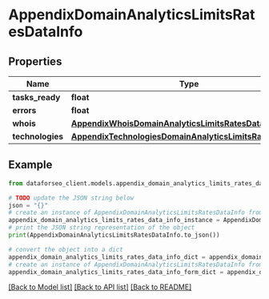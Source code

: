 # AppendixDomainAnalyticsLimitsRatesDataInfo


## Properties

Name | Type | Description | Notes
------------ | ------------- | ------------- | -------------
**tasks_ready** | **float** |  | [optional] 
**errors** | **float** |  | [optional] 
**whois** | [**AppendixWhoisDomainAnalyticsLimitsRatesDataInfo**](AppendixWhoisDomainAnalyticsLimitsRatesDataInfo.md) |  | [optional] 
**technologies** | [**AppendixTechnologiesDomainAnalyticsLimitsRatesDataInfo**](AppendixTechnologiesDomainAnalyticsLimitsRatesDataInfo.md) |  | [optional] 

## Example

```python
from dataforseo_client.models.appendix_domain_analytics_limits_rates_data_info import AppendixDomainAnalyticsLimitsRatesDataInfo

# TODO update the JSON string below
json = "{}"
# create an instance of AppendixDomainAnalyticsLimitsRatesDataInfo from a JSON string
appendix_domain_analytics_limits_rates_data_info_instance = AppendixDomainAnalyticsLimitsRatesDataInfo.from_json(json)
# print the JSON string representation of the object
print(AppendixDomainAnalyticsLimitsRatesDataInfo.to_json())

# convert the object into a dict
appendix_domain_analytics_limits_rates_data_info_dict = appendix_domain_analytics_limits_rates_data_info_instance.to_dict()
# create an instance of AppendixDomainAnalyticsLimitsRatesDataInfo from a dict
appendix_domain_analytics_limits_rates_data_info_form_dict = appendix_domain_analytics_limits_rates_data_info.from_dict(appendix_domain_analytics_limits_rates_data_info_dict)
```
[[Back to Model list]](../README.md#documentation-for-models) [[Back to API list]](../README.md#documentation-for-api-endpoints) [[Back to README]](../README.md)


